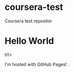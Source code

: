 # coursera-test
Coursera test repositor
<!DOCTYPE html>
<html>
<body>
	<h1>Hello World</h1>h1>
	<p>I'm hosted with GitHub Pages!
	.</p>
</body>
</html>
